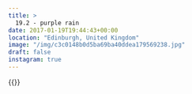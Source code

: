 ```yaml
---
title: >
  19.2 - purple rain
date: 2017-01-19T19:44:43+00:00
location: "Edinburgh, United Kingdom"
image: "/img/c3c0148b0d5ba69ba40ddea179569238.jpg"
draft: false
instagram: true
---
```


{{<photo src="/img/c3c0148b0d5ba69ba40ddea179569238.jpg">}}
